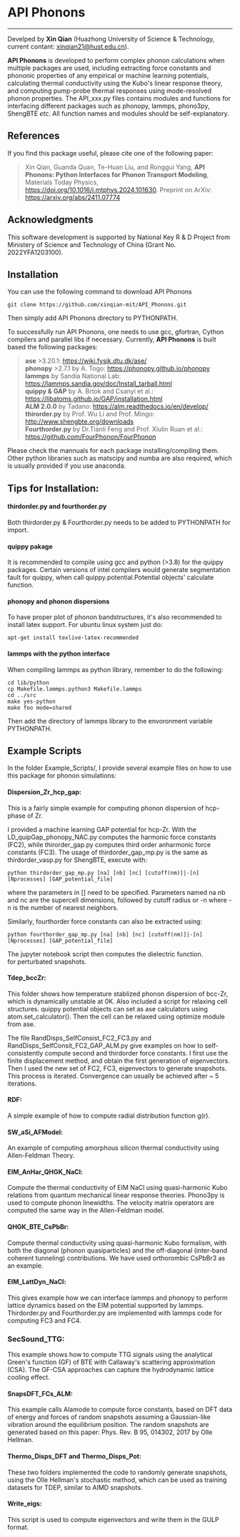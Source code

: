 # API Phonons
----
Develped by **Xin Qian** (Huazhong University of Science & Technology, current contant: xinqian21@hust.edu.cn).  

**API Phonons** is developed to perform complex phonon calculations when multiple packages are used, including extracting force constants and phononic properties of any empirical or machine learning potentials, calculating thermal conductivity using the Kubo's linear response theory, and computing pump-probe thermal responses using mode-resolved phonon properties. The API_xxx.py files contains modules and functions for interfacing different packages such as phonopy, lammps, phono3py, ShengBTE *etc*. All function names and modules should be self-explanatory.

## References
If you find this package useful, please cite one of the following paper:
> Xin Qian, Guanda Quan, Te-Huan Liu, and Ronggui Yang, **API Phonons: Python Interfaces for Phonon Transport Modeling**, Materials Today Physics, https://doi.org/10.1016/j.mtphys.2024.101630. Preprint on ArXiv: https://arxiv.org/abs/2411.07774  

## Acknowledgments
This software development is supported by National Key R & D Project from Ministery of Science and Technology of China (Grant No. 2022YFA1203100).

## Installation

You can use the following command to download API Phonons

```
git clone https://github.com/xinqian-mit/API_Phonons.git
```

Then simply add API Phonons directory to PYTHONPATH.

To successfully run API Phonons, one needs to use gcc, gfortran, Cython compilers and parallel libs if necessary. Currently, **API Phonons** is built based the following packages:<br />

> **ase** >3.20.1: https://wiki.fysik.dtu.dk/ase/  
> **phonopy** >2.7.1 by A. Togo: https://phonopy.github.io/phonopy  
> **lammps** by Sandia National Lab: https://lammps.sandia.gov/doc/Install_tarball.html  
> **quippy & GAP** by A. Brtok and Csanyi et al.: https://libatoms.github.io/GAP/installation.html  
> **ALM 2.0.0** by Tadano: https://alm.readthedocs.io/en/develop/   
> **thirorder.py** by Prof. Wu Li and Prof. Mingo: http://www.shengbte.org/downloads  
> **Fourthorder.py** by Dr.Tianli Feng and Prof. Xiulin Ruan et al.: https://github.com/FourPhonon/FourPhonon  

Please check the mannuals for each package installing/compiling them. 
Other python libraries such as matscipy and numba are also required, which is usually provided if you use anaconda.


## Tips for Installation:

#### thirdorder.py and fourthorder.py
Both thirdorder.py & Fourthorder.py needs to be added to PYTHONPATH for import.

#### quippy pakage
It is recommended to compile using gcc and python (>3.8) for the quippy packages.
Certain versions of intel compilers would generate segmentation fault for quippy, when call
quippy.potential.Potential objects' calculate function. 

#### phonopy and phonon dispersions
To have proper plot of phonon bandstructures, it's also recommended to install latex support. 
For ubuntu linux system just do:

```
apt-get install texlive-latex-recommended
```


#### lammps with the python interface
When compiling lammps as python library, remember to do the following:  

```
cd lib/python
cp Makefile.lammps.python3 Makefile.lammps
cd ../src
make yes-python
make foo mode=shared
```
Then add the directory of lammps library to the envoronment variable PYTHONPATH.


## Example Scripts

In the folder Example_Scripts/, I provide several example files on how to use this package for phonon simulations:<br />


#### Dispersion_Zr_hcp_gap:  
This is a fairly simple example for computing phonon dispersion of hcp-phase of Zr.  

I provided a machine learning GAP potential for hcp-Zr. With the LD_quipGap_phonopy_NAC.py computes the 
harmonic force constants (FC2), while thirorder_gap.py computes third order anharmonic force constants (FC3). The 
usage of thirdorder_gap_mp.py is the same as thirdorder_vasp.py for ShengBTE, execute with:  


```
python thirdorder_gap_mp.py [na] [nb] [nc] [cutoff(nm)]|-[n] [Nprocesses] [GAP_potential_file]
```

where the parameters in [] need to be specified. Parameters named na nb and nc are the supercell dimensions, followed by cutoff radius or -n where -n is the number of nearest
neighbors.

Similarly, fourthorder force constants can also be extracted using:

```
python fourthorder_gap_mp.py [na] [nb] [nc] [cutoff(nm)]|-[n] [Nprocesses] [GAP_potential_file]
```
The jupyter notebook script then computes the dielectric function.  
for perturbated snapshots.   


#### Tdep_bccZr: 
This folder shows how temperature stablized phonon dispersion of bcc-Zr, which 
is dynamically unstable at 0K. Also included a script for relaxing cell structures.
quippy potential objects can set as ase calculators using atom.set_calculator(). Then
the cell can be relaxed using optimize module from ase.  

The file RandDisps_SelfConsist_FC2_FC3.py and RandDisps_SelfConsit_FC2_GAP_ALM.py give examples on how to self-consistently compute second 
and thirdorder force constants. I first use the finite displacement method, and obtain the first generation of eigenvectors. Then I used 
the new set of FC2, FC3, eigenvectors to generate snapshots. This process is iterated. Convergence can usually be achieved after ~ 5 iterations.  

#### RDF:  
A simple example of how to compute radial distribution function g(r).  


#### SW_aSi_AFModel:  
An example of computing amorphous silicon thermal conductivity using Allen-Feldman Theory.  


#### EIM_AnHar_QHGK_NaCl:  
Compute the thermal conductivity of EIM NaCl using quasi-harmonic Kubo relations from quantum mechanical linear response theories. Phono3py is used to compute phonon linewidths. The velocity matrix operators are computed the same way in the Allen-Feldman model.

#### QHGK_BTE_CsPbBr:
Compute thermal conductivity using quasi-harmonic Kubo formalism, with both the diagonal (phonon quasiparticles) and the off-diagonal (inter-band coherent tunneling) contributions. We have used orthorombic CsPbBr3 as an example. 

#### EIM_LattDyn_NaCl:
This gives example how we can interface lammps and phonopy to perform lattice dynamics based on the EIM potential supported
by lammps. Thirdorder.py and Fourthorder.py are implemented with lammps code for computing FC3 and FC4.

### SecSound_TTG:
This example shows how to compute TTG signals using the analytical Green's function (GF) of BTE with Callaway's scattering approximation (CSA). The GF-CSA approaches can capture the hydrodynamic lattice cooling effect.


#### SnapsDFT_FCs_ALM:  
This example calls Alamode to compute force constants, based on DFT data of energy and forces of random snapshots assuming a Gaussian-like vibration around the equilibrium position. 
The random snapshots are generated based on this paper: Phys. Rev. B 95, 014302, 2017 by Olle Hellman.   

#### Thermo_Disps_DFT and Thermo_Disps_Pot:  
These two folders implemented the code to randomly generate snapshots, using the Olle Hellman's stochastic method, which can be
used as training datasets for TDEP, similar to AIMD snapshots.  

#### Write_eigs:  
This script is used to compute eigenvectors and write them in the GULP format.   

